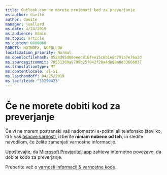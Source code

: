 ```yaml
---
title: Outlook.com ne morete prejemati kod za preverjanje
ms.author: daeite
author: daeite
manager: joallard
ms.date: 4/24/2019
ms.audience: Admin
ms.topic: article
ms.custom: 8000060
ROBOTS: NOINDEX, NOFOLLOW
localization_priority: Normal
ms.openlocfilehash: 0528d95d00eeed816fee15c6b1e8c791a7e76a2d
ms.sourcegitcommit: 70551369a9799b25f042f20a4de88a8d33666037
ms.translationtype: MT
ms.contentlocale: sl-SI
ms.lasthandoff: 04/25/2019
ms.locfileid: "33299423"
---
```

# <a name="if-you-cant-get-verification-codes"></a>Če ne morete dobiti kod za preverjanje

Če vi ne morem postranski vaš nadomestni e-poštni ali telefonsko številko, iti k vaš [osnove varnosti](https://account.microsoft.com/security), izberite **nimam nobene od teh**, in sledite navodilom, če želite zamenjati varnostne informacije.

Upoštevajte, da [Microsoft Provjeritelj app](https://go.microsoft.com/fwlink/?linkid=2016117) zahteva internetno povezavo, da dobite kodo za preverjanje.

Preberite več o [varnosti informacij & varnostne kode](https://support.microsoft.com/help/12428/).